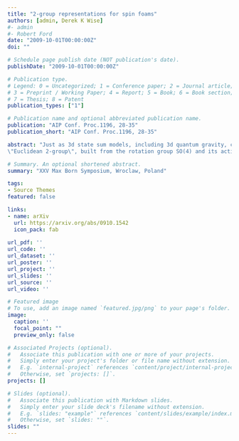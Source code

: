 ```yaml
---
title: "2-group representations for spin foams"
authors: [admin, Derek K Wise]
#- admin
#- Robert Ford
date: "2009-10-01T00:00:00Z"
doi: ""

# Schedule page publish date (NOT publication's date).
publishDate: "2009-10-01T00:00:00Z"

# Publication type.
# Legend: 0 = Uncategorized; 1 = Conference paper; 2 = Journal article;
# 3 = Preprint / Working Paper; 4 = Report; 5 = Book; 6 = Book section;
# 7 = Thesis; 8 = Patent
publication_types: ["1"]

# Publication name and optional abbreviated publication name.
publication: "AIP Conf. Proc.1196, 28-35"
publication_short: "AIP Conf. Proc.1196, 28-35"

abstract: "Just as 3d state sum models, including 3d quantum gravity, can be built using categories of group representations, \"2-categories of 2-group representations\" may provide interesting state sum models for 4d quantum topology, if not quantum gravity. Here we focus on the 
\"Euclidean 2-group\", built from the rotation group SO(4) and its action on the group of translations of 4d Euclidean space. We explain its infinite-dimensional unitary representations, and construct a model based on the resulting representation 2-category. This model, with clear geometric content and explicit \"metric data\" on triangulation edges, shows up naturally in an attempt to write the amplitudes of ordinary quantum field theory in a background independent way."

# Summary. An optional shortened abstract.
summary: "XXV Max Born Symposium, Wroclaw, Poland"

tags:
- Source Themes
featured: false

links:
- name: arXiv
  url: https://arxiv.org/abs/0910.1542
  icon_pack: fab
  
url_pdf: ''
url_code: ''
url_dataset: ''
url_poster: ''
url_project: ''
url_slides: ''
url_source: ''
url_video: ''

# Featured image
# To use, add an image named `featured.jpg/png` to your page's folder. 
image:
  caption: ''
  focal_point: ""
  preview_only: false

# Associated Projects (optional).
#   Associate this publication with one or more of your projects.
#   Simply enter your project's folder or file name without extension.
#   E.g. `internal-project` references `content/project/internal-project/index.md`.
#   Otherwise, set `projects: []`.
projects: []

# Slides (optional).
#   Associate this publication with Markdown slides.
#   Simply enter your slide deck's filename without extension.
#   E.g. `slides: "example"` references `content/slides/example/index.md`.
#   Otherwise, set `slides: ""`.
slides: ""
---
```

